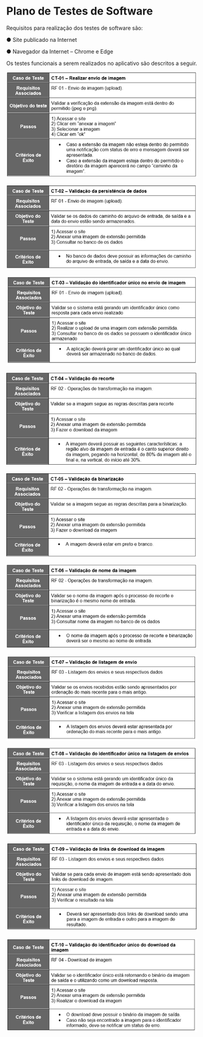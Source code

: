 # Plano de Testes de Software
Requisitos para realização dos testes de software são:

●	Site publicado na Internet

●	Navegador da Internet – Chrome e Edge

Os testes funcionais a serem realizados no aplicativo são descritos a seguir.

![Caso de teste](img/CT01.PNG)

![Caso de teste](img/CT02.PNG)

![Caso de teste](img/CT03.PNG)

![Caso de teste](img/CT04.PNG)

![Caso de teste](img/CT05.PNG)

![Caso de teste](img/CT06.PNG)

![Caso de teste](img/CT07.PNG)

![Caso de teste](img/CT08.PNG)

![Caso de teste](img/CT09.PNG)

![Caso de teste](img/CT10.PNG)
